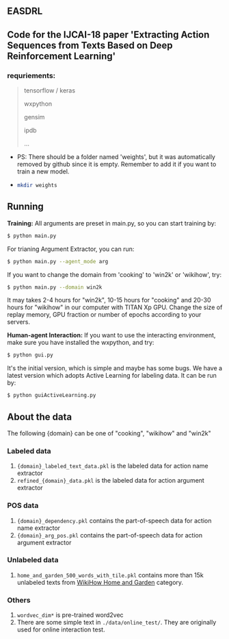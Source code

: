 ## EASDRL
## Code for the IJCAI-18 paper 'Extracting Action Sequences from Texts Based on Deep Reinforcement Learning'

### requriements:

> tensorflow / keras
>
> wxpython
>
> gensim
>
> ipdb 
>
> ...



* PS: There should be a folder named 'weights', but it was automatically removed by github since it is empty. Remember to add it if you want to train a new model.

* ```bash
  mkdir weights
  ```



## Running

**Training:**  All arguments are preset in main.py, so you can start training by:  

```bash
$ python main.py
```

For trianing Argument Extractor, you can run:

```bash
$ python main.py --agent_mode arg
```

If you want to change the domain from 'cooking' to 'win2k' or 'wikihow', try:

```bash
$ python main.py --domain win2k
```

It may takes 2-4 hours for "win2k", 10-15 hours for "cooking" and 20-30 hours for "wikihow" in our computer with TITAN Xp GPU. Change the size of replay memory, GPU fraction or number of epochs according to your servers.



**Human-agent Interaction:** If you want to use the interacting environment,   make sure you have installed the wxpython, and try:

```bash
$ python gui.py
```

It's the initial version, which is simple and maybe has some bugs. We have a latest version which adopts Active Learning for labeling data. It can be run by:

```bash
$ python guiActiveLearning.py
```



## About the data

The following {domain} can be one of "cooking", "wikihow" and "win2k"

### Labeled data

1. ``{domain}_labeled_text_data.pkl`` is the labeled data for action name extractor
2. ``refined_{domain}_data.pkl`` is the labeled data for action argument extractor

### POS data
1. ``{domain}_dependency.pkl`` contains the part-of-speech data for action name extractor
2. ``{domain}_arg_pos.pkl`` contains the part-of-speech data for action argument extractor

### Unlabeled data 
1. ``home_and_garden_500_words_with_tile.pkl`` contains more than 15k unlabeled texts from [WikiHow Home and Garden](https://www.wikihow.com/Category:Home-and-Garden)  category.



### Others

1. ``wordvec_dim*`` is pre-trained word2vec 
2. There are some simple text in ``./data/online_test/``.  They are originally used for online interaction test.

